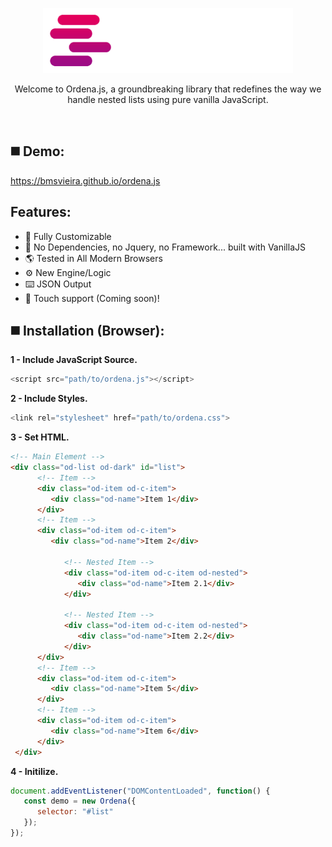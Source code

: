 <p align="center">
<img width="400" src="https://raw.githubusercontent.com/BMSVieira/ordena.js/main/demo/img/logo_white.png">
</p>
<p align="center">Welcome to Ordena.js, a groundbreaking library that redefines the way we handle nested lists using pure vanilla JavaScript.</p>

<br>

◼️ Demo:
-
https://bmsvieira.github.io/ordena.js

Features:
-
- 🔧 Fully Customizable
- 💪 No Dependencies, no Jquery, no Framework... built with VanillaJS
- 🌎 Tested in All Modern Browsers
- ⚙️ New Engine/Logic
- ⌨️ JSON Output
- 📱 Touch support (Coming soon)!


◼️ Installation (Browser):
-

<b>1 - Include JavaScript Source.</b>
```javascript
<script src="path/to/ordena.js"></script>
```
<b>2 - Include Styles.</b>
```javascript
<link rel="stylesheet" href="path/to/ordena.css">
```
<b>3 - Set HTML.</b>
```html
<!-- Main Element -->
<div class="od-list od-dark" id="list">
      <!-- Item -->
      <div class="od-item od-c-item">
         <div class="od-name">Item 1</div>
      </div>
      <!-- Item -->
      <div class="od-item od-c-item">
         <div class="od-name">Item 2</div>

            <!-- Nested Item -->
            <div class="od-item od-c-item od-nested">
               <div class="od-name">Item 2.1</div>
            </div>

            <!-- Nested Item -->
            <div class="od-item od-c-item od-nested">
               <div class="od-name">Item 2.2</div>
            </div>
      </div>
      <!-- Item -->
      <div class="od-item od-c-item">
         <div class="od-name">Item 5</div>
      </div>
      <!-- Item -->
      <div class="od-item od-c-item">
         <div class="od-name">Item 6</div>
      </div>
 </div>
```
<b>4 - Initilize.</b>
```javascript
document.addEventListener("DOMContentLoaded", function() {
   const demo = new Ordena({
      selector: "#list"
   });
});
```
